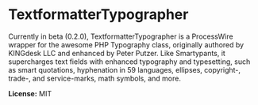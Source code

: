 # TextformatterTypographer

Currently in beta (0.2.0), TextformatterTypographer is a ProcessWire wrapper for the awesome PHP Typography class, originally authored by KINGdesk LLC and enhanced by Peter Putzer. Like Smartypants, it supercharges text fields with enhanced typography and typesetting, such as smart quotations, hyphenation in 59 languages, ellipses, copyright-, trade-, and service-marks, math symbols, and more.

**License:** MIT
